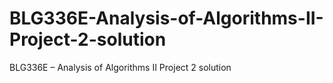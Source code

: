 # BLG336E-Analysis-of-Algorithms-II-Project-2-solution
BLG336E – Analysis of Algorithms II Project 2 solution
